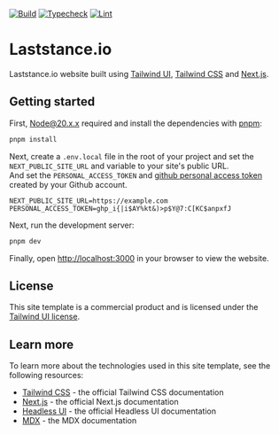 [![Build](https://github.com/ryota-murakami/laststance.io/actions/workflows/build.yml/badge.svg)](https://github.com/ryota-murakami/laststance.io/actions/workflows/build.yml)
[![Typecheck](https://github.com/ryota-murakami/laststance.io/actions/workflows/typecheck.yml/badge.svg)](https://github.com/ryota-murakami/laststance.io/actions/workflows/typecheck.yml)
[![Lint](https://github.com/ryota-murakami/laststance.io/actions/workflows/lint.yml/badge.svg)](https://github.com/ryota-murakami/laststance.io/actions/workflows/lint.yml)

# Laststance.io

Laststance.io website built using [Tailwind UI](https://tailwindui.com), [Tailwind CSS](https://tailwindcss.com) and [Next.js](https://nextjs.org).

## Getting started

First, [Node@20.x.x](https://nodejs.org/en) required and install the dependencies with [pnpm](https://pnpm.io/installation):

```bash
pnpm install
```

Next, create a `.env.local` file in the root of your project and set the `NEXT_PUBLIC_SITE_URL` and variable to your site's public URL.  
And set the `PERSONAL_ACCESS_TOKEN` and [github personal access token](https://docs.github.com/en/authentication/keeping-your-account-and-data-secure/managing-your-personal-access-tokens#creating-a-personal-access-token-classic) created by your Github account.

```
NEXT_PUBLIC_SITE_URL=https://example.com
PERSONAL_ACCESS_TOKEN=ghp_i{|i$AY%kt&)>p$Y@7:C[KC$anpxfJ

```

Next, run the development server:

```bash
pnpm dev
```

Finally, open [http://localhost:3000](http://localhost:3000) in your browser to view the website.

## License

This site template is a commercial product and is licensed under the [Tailwind UI license](https://tailwindui.com/license).

## Learn more

To learn more about the technologies used in this site template, see the following resources:

- [Tailwind CSS](https://tailwindcss.com/docs) - the official Tailwind CSS documentation
- [Next.js](https://nextjs.org/docs) - the official Next.js documentation
- [Headless UI](https://headlessui.dev) - the official Headless UI documentation
- [MDX](https://mdxjs.com) - the MDX documentation
